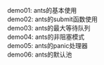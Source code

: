 demo01: ants的基本使用  
demo02: ants的submit函数使用  
demo03: ants的最大等待队列    
demo04: ants的非阻塞模式    
demo05: ants的panic处理器   
demo06: ants的默认池   


